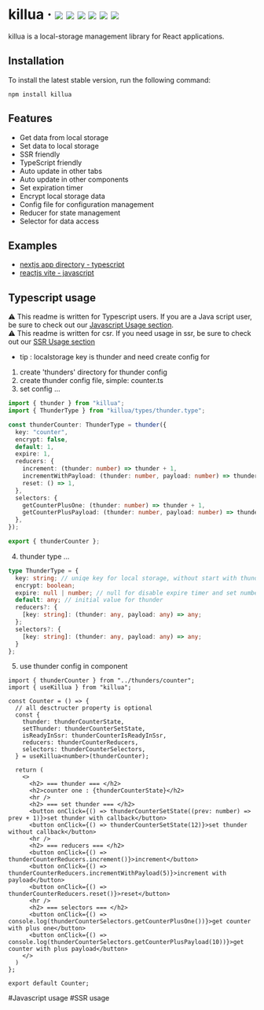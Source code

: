 # killua &middot; ![](https://img.shields.io/npm/v/killua.svg) ![](https://img.shields.io/npm/dw/killua) ![](https://img.shields.io/github/stars/SYS113/killua.svg) ![](https://img.shields.io/github/issues/SYS113/killua.svg) ![](https://img.shields.io/badge/language-typescript-blue.svg) ![](https://img.shields.io/badge/license-MIT-informational.svg)
 killua is a local-storage management library for React applications.

 ## Installation
To install the latest stable version, run the following command:
```shell
npm install killua
```

## Features
- Get data from local storage
- Set data to local storage
- SSR friendly
- TypeScript friendly
- Auto update in other tabs
- Auto update in other components
- Set expiration timer
- Encrypt local storage data
- Config file for configuration management
- Reducer for state management
- Selector for data access

## Examples
- [nextjs app directory - typescript](https://codesandbox.io/p/github/sys113/killua-example-nextjs-appdir-typescript/)
- [reactjs vite - javascript](https://codesandbox.io/p/github/sys113/killua-example-react-vite-javascript/)

## Typescript usage
:warning: This readme is written for Typescript users. If you are a Java script user, be sure to check out our [Javascript Usage section](#javascript-usage).
<br />
:warning: This readme is written for csr. If you need usage in ssr, be sure to check out our [SSR Usage section](#ssr-usage)
* tip : localstorage key is thunder and need create config for 
1. create 'thunders' directory for thunder config
2. create thunder config file, simple: counter.ts
3. set config ...
```ts
import { thunder } from "killua";
import { ThunderType } from "killua/types/thunder.type";

const thunderCounter: ThunderType = thunder({
  key: "counter",
  encrypt: false,
  default: 1,
  expire: 1,
  reducers: {
    increment: (thunder: number) => thunder + 1,
    incrementWithPayload: (thunder: number, payload: number) => thunder + payload,
    reset: () => 1,
  },
  selectors: {
    getCounterPlusOne: (thunder: number) => thunder + 1,
    getCounterPlusPayload: (thunder: number, payload: number) => thunder + payload,
  },
});

export { thunderCounter };
```
4. thunder type ...
```ts
type ThunderType = {
  key: string; // uniqe key for local storage, without start with thunder, simple: 'thunderCounter'
  encrypt: boolean;
  expire: null | number; // null for disable expire timer and set number for minuate for expire
  default: any; // initial value for thunder
  reducers?: {
    [key: string]: (thunder: any, payload: any) => any;
  };
  selectors?: {
    [key: string]: (thunder: any, payload: any) => any;
  }
};
```
5. use thunder config in component
```tsx
import { thunderCounter } from "../thunders/counter";
import { useKillua } from "killua";

const Counter = () => {
  // all desctructer property is optional
  const {
    thunder: thunderCounterState,
    setThunder: thunderCounterSetState,
    isReadyInSsr: thunderCounterIsReadyInSsr,
    reducers: thunderCounterReducers,
    selectors: thunderCounterSelectors,
  } = useKillua<number>(thunderCounter);

  return (
    <>
      <h2> === thunder === </h2>
      <h2>counter one : {thunderCounterState}</h2>
      <hr />
      <h2> === set thunder === </h2>
      <button onClick={() => thunderCounterSetState((prev: number) => prev + 1)}>set thunder with callback</button>
      <button onClick={() => thunderCounterSetState(12)}>set thunder without callback</button>
      <hr />
      <h2> === reducers === </h2>
      <button onClick={() => thunderCounterReducers.increment()}>increment</button>
      <button onClick={() => thunderCounterReducers.incrementWithPayload(5)}>increment with payload</button>
      <button onClick={() => thunderCounterReducers.reset()}>reset</button>
      <hr />
      <h2> === selectors === </h2>
      <button onClick={() => console.log(thunderCounterSelectors.getCounterPlusOne())}>get counter with plus one</button>
      <button onClick={() => console.log(thunderCounterSelectors.getCounterPlusPayload(10))}>get counter with plus payload</button>
    </>
  )
};

export default Counter;
```
#Javascript usage
#SSR usage
